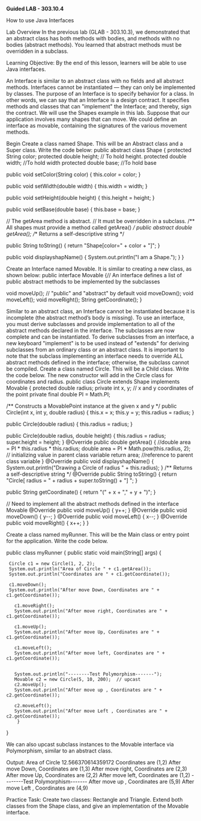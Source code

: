 **Guided LAB - 303.10.4**

How to use Java Interfaces

Lab Overview 
In the previous lab (GLAB - 303.10.3), we demonstrated that an abstract class has both methods with bodies, and methods with no bodies (abstract methods). You learned that abstract methods must be overridden in a subclass.

Learning Objective:
By the end of this lesson, learners will be able to use Java interfaces.

An Interface is similar to an abstract class with no fields and all abstract methods. Interfaces cannot be instantiated — they can only be implemented by classes. The purpose of an Interface is to specify behavior for a class.
In other words, we can say that an Interface is a design contract. It specifies methods and classes that can "implement" the Interface; and thereby, sign the contract.
We will use the Shapes example in this lab.
Suppose that our application involves many shapes that can move. We could define an interface as movable, containing the signatures of the various movement methods.


Begin
Create a class named Shape. This will be an Abstract class and a Super class. Write the code below:
public abstract class Shape {
   protected String color;
   protected double height;  // To hold height.
   protected double width;  //To hold width
   protected double base;  //To  hold base

   public void setColor(String color) {
       this.color = color;
   }

   public void setWidth(double width) {
       this.width = width;
   }

   public void setHeight(double height) {
       this.height = height;
   }

   public void setBase(double base) {
       this.base = base;
   }

// The getArea method is abstract.
   // It must be overridden in a subclass.
   /** All shapes must provide a method called getArea() */
   public abstract double getArea();
   /** Returns a self-descriptive string */

   public String toString() {
       return "Shape[color=" + color + "]";
   }

   public void displayshapName()
   {
       System.out.println("I am a Shape.");
   }
}


Create an Interface named Movable. It is similar to creating a new class, as shown below:
public interface Movable {// An interface defines a list of public abstract methods to be implemented by the subclasses

   void moveUp();    // "public" and "abstract" by default
   void moveDown();
   void moveLeft();
   void moveRight();
   String getCoordinate();
}

Similar to an abstract class, an Interface cannot be instantiated because it is incomplete (the abstract method’s body is missing). To use an interface, you must derive subclasses and provide implementation to all of the abstract methods declared in the interface. The subclasses are now complete and can be instantiated.
To derive subclasses from an interface, a new keyboard "implement" is to be used instead of "extends" for deriving subclasses from an ordinary class or an abstract class. It is important to note that the subclass implementing an interface needs to override ALL abstract methods defined in the interface; otherwise, the subclass cannot be compiled. 
Create a class named Circle. This will be a Child class. Write the code below. 
The new constructor will add in the Circle class for coordinates and radius.
public class Circle extends Shape implements Movable {
   protected double radius;
   private int x, y;   // x and y coordinates of the point
   private final double PI = Math.PI;

   /** Constructs a MovablePoint instance at the given x and y */
   public Circle(int x, int y, double radius) {
       this.x = x;
       this.y = y;
       this.radius = radius;
   }

   public Circle(double radius) {
       this.radius = radius;
   }

   public Circle(double radius, double height) {
       this.radius = radius;
       super.height = height;
   }
@Override
   public double getArea() {
       //double area = PI * this.radius * this.radius;
       double area = PI * Math.pow(this.radius, 2); // initializing value in parent class variable
       return area; //reference to  parent class variable
   }
   @Override
   public void displayshapName() {
       System.out.println("Drawing a Circle of radius " + this.radius);
   }
   /** Returns a self-descriptive string */
   @Override
   public String toString() {
       return "Circle[ radius = " + radius + super.toString() +  "] ";
   }

   public String getCoordinate()
   {
     return  "(" + x + "," + y + ")";
   }

   // Need to implement all the abstract methods defined in the interface Movable
   @Override
   public void moveUp() {
       y++;
   }
   @Override
   public void moveDown() {
       y--;
   }
   @Override
   public void moveLeft() {
       x--;
   }
   @Override
   public void moveRight() {
       x++;
   }
}






Create a class named myRunner. This will be the Main class or entry point for the application. Write the code below. 

public class myRunner {
   public static void main(String[] args) {

     Circle c1 = new Circle(1, 2, 2);
     System.out.println("Area of Circle " + c1.getArea());
     System.out.println("Coordinates are " + c1.getCoordinate());

     c1.moveDown();
     System.out.println("After move Down, Coordinates are " + c1.getCoordinate());

       c1.moveRight();
       System.out.println("After move right, Coordinates are " + c1.getCoordinate());

       c1.moveUp();
       System.out.println("After move Up, Coordinates are " + c1.getCoordinate());

       c1.moveLeft();
       System.out.println("After move left, Coordinates are " + c1.getCoordinate());


       System.out.println("--------Test Polymorphism-------");
       Movable c2 = new Circle(5, 10, 200);  // upcast
       c2.moveUp();
       System.out.println("After move up , Coordinates are " + c2.getCoordinate());

       c2.moveLeft();
       System.out.println("After move Left , Coordinates are " + c2.getCoordinate());
        }
}




We can also upcast subclass instances to the Movable interface via Polymorphism, similar to an abstract class.





Output:
Area of Circle 12.566370614359172
Coordinates are (1,2)
After move Down, Coordinates are (1,3)
After move right, Coordinates are (2,3)
After move Up, Coordinates are (2,2)
After move left, Coordinates are (1,2)
--------Test Polymorphism-------
After move up , Coordinates are (5,9)
After move Left , Coordinates are (4,9)

Practice Task:
Create two classes: Rectangle and Triangle. Extend both classes from the Shape class, and give an implementation of the Movable interface.





